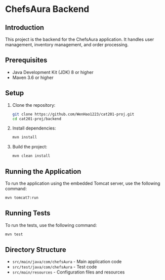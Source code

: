 # ChefsAura Backend

## Introduction

This project is the backend for the ChefsAura application. It handles user management, inventory management, and order processing.

## Prerequisites

-   Java Development Kit (JDK) 8 or higher
-   Maven 3.6 or higher

## Setup

1. Clone the repository:

    ```sh
    git clone https://github.com/WenHao1223/cat201-proj.git
    cd cat201-proj/backend
    ```

2. Install dependencies:
    ```sh
    mvn install
    ```

3. Build the project:
    ```sh
    mvn clean install
    ```

## Running the Application

To run the application using the embedded Tomcat server, use the following command:

```sh
mvn tomcat7:run
```

## Running Tests

To run the tests, use the following command:

```sh
mvn test
```

## Directory Structure

-   `src/main/java/com/chefsAura` - Main application code
-   `src/test/java/com/chefsAura` - Test code
-   `src/main/resources` - Configuration files and resources
